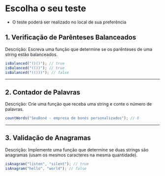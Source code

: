 # Escolha o seu teste

- O teste poderá ser realizado no local de sua preferência

## 1. Verificação de Parênteses Balanceados

Descrição:
Escreva uma função que determine se os parênteses de uma string estão balanceados.

```javascript
isBalanced("()()"); // true
isBalanced("(())"); // true
isBalanced("(()))"); // false
```
<hr>

## 2. Contador de Palavras

Descrição:
Crie uma função que receba uma string e conte o número de palavras.

```javascript
countWords("SeuBoné - empresa de bonés personalizados"); // 6
```

<hr>

## 3. Validação de Anagramas

Descrição:
Implemente uma função que determine se duas strings são anagramas (usam os mesmos caracteres na mesma quantidade).

```javascript
isAnagram("listen", "silent"); // true
isAnagram("hello", "world"); // false
```
